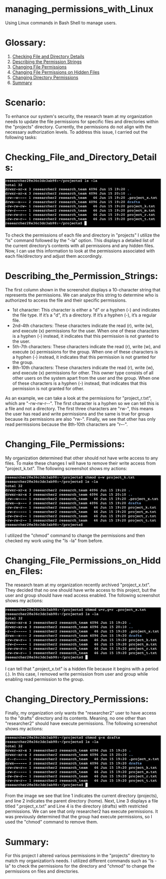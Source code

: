 # managing_permissions_with_Linux
Using Linux commands in Bash Shell to manage users.

# Glossary:
1. [Checking File and Directory Details](#checking_file_and_directory_details)
2. [Describing the Permission Strings](#describing_the_permission_strings)
3. [Changing File Permissions](#Changing_File_Permissions)
4. [Changing File Permissions on Hidden Files](#changing_file_permissions_on_hidden_files)
5. [Changing Directory Permissions](#changing_directory_permissions)
6. [Summary](#summary)

# Scenario:

To enhance our system's security, the research team at my organization needs to update the file permissions for specific files and directories within the "projects" directory. Currently, the permissions do not align with the necessary authorization levels. To address this issue, I carried out the following tasks:

# Checking_File_and_Directory_Details:

![Image](https://github.com/AxelVx1/managing_permissions_with_Linux/blob/main/Linux1.png?raw=true)

To check the permissions of each file and directory in "projects" I utilize the "ls" command followed by the "-la" option. This displays a detailed list of the current directory’s contents with all permissions and any hidden files. Now, I can use this information to look at the permissions associated with each file/directory and adjust them accordingly.

# Describing_the_Permission_Strings:

The first column shown in the screenshot displays a 10-character string that represents the permissions. We can analyze this string to determine who is authorized to access the file and their specific permissions.

 - 1st character: This character is either a "d" or a hyphen (-) and indicates the file type. If it’s a "d", it’s a directory. If it’s a hyphen (-), it’s a regular file.
 - 2nd-4th characters: These characters indicate the read (r), write (w), and execute (x) permissions for the user. When one of these characters is a hyphen (-) instead, it indicates that this permission is not granted to the user.
 - 5th-7th characters: These characters indicate the read (r), write (w), and execute (x) permissions for the group. When one of these characters is a hyphen (-) instead, it indicates that this permission is not granted for the group.
 - 8th-10th characters: These characters indicate the read (r), write (w), and execute (x) permissions for other. This owner type consists of all other users on the system apart from the user and the group. When one of these characters is a hyphen (-) instead, that indicates that this permission is not granted for other.

As an example, we can take a look at the permissions for "project_r.txt", which are "-rw-rw-r--". The first character is a hyphen so we can tell this is a file and not a directory. The first three characters are "rw-", this means the user has read and write permissions and the same is true for group because its permissions are also "rw-". Finally, we see that other has only read permissions because the 8th-10th characters are "r–-". 

# Changing_File_Permissions:

My organization determined that other should not have write access to any files. To make these changes I will have to remove their write access from "project_k.txt". The following screenshot shows my actions:

![Image](https://github.com/AxelVx1/managing_permissions_with_Linux/blob/main/Linux2.png?raw=true)

I utilized the "chmod" command to change the permissions and then checked my work using the "ls -la" from before.

# Changing_File_Permissions_on_Hidden_Files:

The research team at my organization recently archived "project_x.txt". They decided that no one should have write access to this project, but the user and group should have read access enabled. The following screenshot shows my actions:

![Image](https://github.com/AxelVx1/managing_permissions_with_Linux/blob/main/Linux3.png?raw=true)

I can tell that ".project_x.txt" is a hidden file because it begins with a period (.). In this case, I removed write permission from user and group while enabling read permission to the group. 

# Changing_Directory_Permissions:

Finally, my organization only wants the "researcher2" user to have access to the "drafts" directory and its contents. Meaning, no one other than "researcher2" should have execute permissions. The following screenshot shows my actions:

![Image](https://github.com/AxelVx1/managing_permissions_with_Linux/blob/main/Linux4.png?raw=true)

From the image we see that line 1 indicates the current directory (projects), and line 2 indicates the parent directory (home). Next, Line 3 displays a file titled ".project_x.txt" and Line 4 is the directory (drafts) with restricted permissions. We can see that only researcher2 has execute permissions. It was previously determined that the group had execute permissions, so I used the "chmod" command to remove them.

# Summary:

For this project I altered various permissions in the "projects" directory to match my organization’s needs. I utilized different commands such as "ls -la" to check the permissions for the directory and "chmod" to change the permissions on files and directories.
